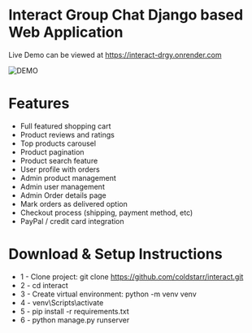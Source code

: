# Interact Group Chat Django based Web Application

Live Demo can be viewed at https://interact-drgy.onrender.com


![DEMO](https://drive.google.com/file/d/1mO_ylbF2yj5DdxrIrpaW_7cPntxjE0Xy/view?usp=sharing)


# Features
* Full featured shopping cart
* Product reviews and ratings
* Top products carousel
* Product pagination
* Product search feature
* User profile with orders
* Admin product management
* Admin user management
* Admin Order details page
* Mark orders as delivered option
* Checkout process (shipping, payment method, etc)
* PayPal / credit card integration


# Download & Setup Instructions

* 1 - Clone project: git clone https://github.com/coldstarr/interact.git
* 2 - cd interact
* 3 - Create virtual environment: python -m venv venv
* 4 - venv\Scripts\activate
* 5 - pip install -r requirements.txt
* 6 - python manage.py runserver
